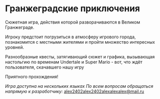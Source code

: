 # **Гранжеградские приключения**

Сюжетная игра, действия которой разворачиваются в Великом Гранжеграде.

Игроку предстоит погрузиться в атмосферу игрового города, познакомится с местными жителями и пройти множество интересных уровней.

Разнообразные квесты, затягивающий сюжет и графика, вызывающая настольгию по временам Undertale и Super Mario - вот, что ждёт пользователя, скачавшего нашу игру

Приятного прохождения!

_Игра доступна на нескольких языках
По всем вопросам обращаться напрямую к разработчику:_ [alex2402alex2402alexalexalex@mail.ru]()